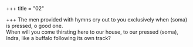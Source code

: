 +++
title = "02"

+++
The men provided with hymns cry out to you exclusively when (soma) is  pressed, o good one.  
When will you come thirsting here to our house, to our pressed (soma),  Indra, like a buffalo following its own track?  